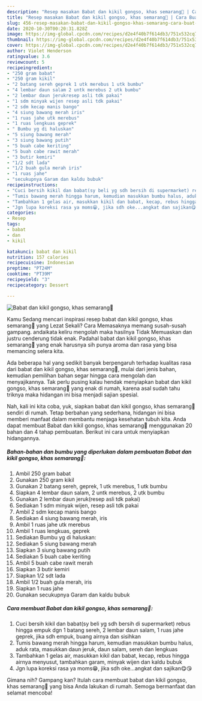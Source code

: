 ```yaml
---
description: "Resep masakan Babat dan kikil gongso, khas semarang🐄 | Cara Buat Babat dan kikil gongso, khas semarang🐄 Yang Bisa Manjain Lidah"
title: "Resep masakan Babat dan kikil gongso, khas semarang🐄 | Cara Buat Babat dan kikil gongso, khas semarang🐄 Yang Bisa Manjain Lidah"
slug: 456-resep-masakan-babat-dan-kikil-gongso-khas-semarang-cara-buat-babat-dan-kikil-gongso-khas-semarang-yang-bisa-manjain-lidah
date: 2020-10-30T00:20:31.828Z
image: https://img-global.cpcdn.com/recipes/d2e4f40b7f614db3/751x532cq70/babat-dan-kikil-gongso-khas-semarang🐄-foto-resep-utama.jpg
thumbnail: https://img-global.cpcdn.com/recipes/d2e4f40b7f614db3/751x532cq70/babat-dan-kikil-gongso-khas-semarang🐄-foto-resep-utama.jpg
cover: https://img-global.cpcdn.com/recipes/d2e4f40b7f614db3/751x532cq70/babat-dan-kikil-gongso-khas-semarang🐄-foto-resep-utama.jpg
author: Violet Henderson
ratingvalue: 3.6
reviewcount: 5
recipeingredient:
- "250 gram babat"
- "250 gram kikil"
- "2 batang sereh geprek 1 utk merebus 1 utk bumbu"
- "4 lembar daun salam 2 untk merebus 2 utk bumbu"
- "2 lembar daun jerukresep asli tdk pakai"
- "1 sdm minyak wijen resep asli tdk pakai"
- "2 sdm kecap manis bango"
- "4 siung bawang merah iris"
- "1 ruas jahe utk merebus"
- "1 ruas lengkuas geprek"
- " Bumbu yg di haluskan"
- "5 siung bawang merah"
- "3 siung bawang putih"
- "5 buah cabe keriting"
- "5 buah cabe rawit merah"
- "3 butir kemiri"
- "1/2 sdt lada"
- "1/2 buah gula merah iris"
- "1 ruas jahe"
- "secukupnya Garam dan kaldu bubuk"
recipeinstructions:
- "Cuci bersih kikil dan babat(sy beli yg sdh bersih di supermarket) rebus hingga empuk dgn 1 batang sereh, 2 lembar daun salam, 1 ruas jahe geprek, jika sdh empuk, buang airnya dan sisihkan"
- "Tumis bawang merah hingga harum, kemudian masukkan bumbu halus, aduk rata, masukkan daun jeruk, daun salam, sereh dan lengkuas"
- "Tambahkan 1 gelas air, masukkan kikil dan babat, kecap, rebus hingga airnya menyusut, tambahkan garam, minyak wijen dan kaldu bubuk"
- "Jgn lupa koreksi rasa ya moms😁, jika sdh oke...angkat dan sajikan😋😘"
categories:
- Resep
tags:
- babat
- dan
- kikil

katakunci: babat dan kikil 
nutrition: 157 calories
recipecuisine: Indonesian
preptime: "PT24M"
cooktime: "PT39M"
recipeyield: "3"
recipecategory: Dessert

---
```



![Babat dan kikil gongso, khas semarang🐄](https://img-global.cpcdn.com/recipes/d2e4f40b7f614db3/751x532cq70/babat-dan-kikil-gongso-khas-semarang🐄-foto-resep-utama.jpg)

Kamu Sedang mencari inspirasi resep babat dan kikil gongso, khas semarang🐄 yang Lezat Sekali? Cara Memasaknya memang susah-susah gampang. andaikata keliru mengolah maka hasilnya Tidak Memuaskan dan justru cenderung tidak enak. Padahal babat dan kikil gongso, khas semarang🐄 yang enak harusnya sih punya aroma dan rasa yang bisa memancing selera kita.



Ada beberapa hal yang sedikit banyak berpengaruh terhadap kualitas rasa dari babat dan kikil gongso, khas semarang🐄, mulai dari jenis bahan, kemudian pemilihan bahan segar hingga cara mengolah dan menyajikannya. Tak perlu pusing kalau hendak menyiapkan babat dan kikil gongso, khas semarang🐄 yang enak di rumah, karena asal sudah tahu triknya maka hidangan ini bisa menjadi sajian spesial.


Nah, kali ini kita coba, yuk, siapkan babat dan kikil gongso, khas semarang🐄 sendiri di rumah. Tetap berbahan yang sederhana, hidangan ini bisa memberi manfaat dalam membantu menjaga kesehatan tubuh kita. Anda dapat membuat Babat dan kikil gongso, khas semarang🐄 menggunakan 20 bahan dan 4 tahap pembuatan. Berikut ini cara untuk menyiapkan hidangannya.

<!--inarticleads1-->

##### Bahan-bahan dan bumbu yang diperlukan dalam pembuatan Babat dan kikil gongso, khas semarang🐄:

1. Ambil 250 gram babat
1. Gunakan 250 gram kikil
1. Gunakan 2 batang sereh, geprek, 1 utk merebus, 1 utk bumbu
1. Siapkan 4 lembar daun salam, 2 untk merebus, 2 utk bumbu
1. Gunakan 2 lembar daun jeruk(resep asli tdk pakai)
1. Sediakan 1 sdm minyak wijen, resep asli tdk pakai
1. Ambil 2 sdm kecap manis bango
1. Sediakan 4 siung bawang merah, iris
1. Ambil 1 ruas jahe utk merebus
1. Ambil 1 ruas lengkuas, geprek
1. Sediakan  Bumbu yg di haluskan:
1. Sediakan 5 siung bawang merah
1. Siapkan 3 siung bawang putih
1. Sediakan 5 buah cabe keriting
1. Ambil 5 buah cabe rawit merah
1. Siapkan 3 butir kemiri
1. Siapkan 1/2 sdt lada
1. Ambil 1/2 buah gula merah, iris
1. Siapkan 1 ruas jahe
1. Gunakan secukupnya Garam dan kaldu bubuk




<!--inarticleads2-->

##### Cara membuat Babat dan kikil gongso, khas semarang🐄:

1. Cuci bersih kikil dan babat(sy beli yg sdh bersih di supermarket) rebus hingga empuk dgn 1 batang sereh, 2 lembar daun salam, 1 ruas jahe geprek, jika sdh empuk, buang airnya dan sisihkan
1. Tumis bawang merah hingga harum, kemudian masukkan bumbu halus, aduk rata, masukkan daun jeruk, daun salam, sereh dan lengkuas
1. Tambahkan 1 gelas air, masukkan kikil dan babat, kecap, rebus hingga airnya menyusut, tambahkan garam, minyak wijen dan kaldu bubuk
1. Jgn lupa koreksi rasa ya moms😁, jika sdh oke...angkat dan sajikan😋😘




Gimana nih? Gampang kan? Itulah cara membuat babat dan kikil gongso, khas semarang🐄 yang bisa Anda lakukan di rumah. Semoga bermanfaat dan selamat mencoba!
